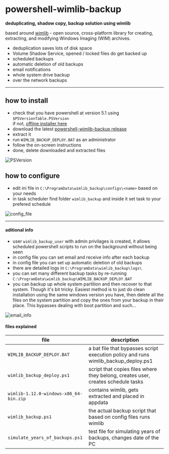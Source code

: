 # powershell-wimlib-backup

**deduplicating, shadow copy, backup solution using wimlib**

based around [wimlib](https://wimlib.net/) - open source, cross-platform library for creating, extracting, and modifying Windows Imaging (WIM) archives.

* deduplication saves lots of disk space
* Volume Shadow Service, opened / locked files do get backed up
* scheduled backups
* automatic deletion of old backups
* email notifications
* whole system drive backup
* over the network backups

---

## how to install

* check that you have powershell at version 5.1 using `$PSVersionTable.PSVersion`  
  if not, [offline installer here](https://www.microsoft.com/en-us/download/details.aspx?id=54616)
* download the latest [powershell-wimlib-backup release](https://github.com/DoTheEvo/powershell-wimlib-backup/releases)
* extract it
* run `WIMLIB_BACKUP_DEPLOY.BAT` as an administrator
* follow the on-screen instructions
* done, delete downloaded and extracted files

![PSVersion](https://i.imgur.com/f5SSO6r.png)

## how to configure

* edit ini file in `C:\ProgramData\wimlib_backup\configs\<name>` based on your needs
* in task scheduler find folder `wimlib_backup` and inside it set task to your prefered schedule

![config_file](https://i.imgur.com/NBlJ8uD.png)

---

#### aditional info

- user `wimlib_backup_user` with admin privilages is created, it allows scheduled powershell scripts to run on the background without being seen
- in config file you can set email and receive info after each backup
- in config file you can set up automatic deletion of old backups
- there are detailed logs in `C:\ProgramData\wimlib_backup\logs\`
- you can set many different backup tasks by re-running `C:\ProgramData\wimlib_backup\WIMLIB_BACKUP_DEPLOY.BAT`
- you can backup up whole system partition and then recover to that system. Though it's bit tricky. Easiest method is to just do clean installation using the same windows version you have, then delete all the files on the system partition and copy the ones from your backup in their place. This bypasses dealing with boot partition and such...

![email_info](https://i.imgur.com/jAXRgd3.png)

#### files explained


| file                                   | description                                                                        |
|----------------------------------------|------------------------------------------------------------------------------------|
| `WIMLIB_BACKUP_DEPLOY.BAT`             | a bat file that bypasses script execution policy and runs wimlib_backup_deploy.ps1 |
| `wimlib_backup_deploy.ps1`             | script that copies files where they belong, creates user, creates schedule tasks   |
| `wimlib-1.12.0-windows-x86_64-bin.zip` | contains wimlib, gets extracted and placed in appdata                              |
| `wimlib_backup.ps1`                    | the actual backup script that based on config files runs wimlib                    |
| `simulate_years_of_backups.ps1`        | test file for simulating years of backups, changes date of the PC                  |
